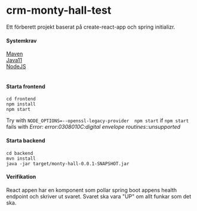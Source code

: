 # crm-monty-hall-test

Ett förberett projekt baserat på create-react-app och spring initializr.

#### Systemkrav

[Maven](https://maven.apache.org/)<br>
[Java11](https://openjdk.java.net/projects/jdk/11/)<br>
[NodeJS](https://nodejs.org)<br>
<br>

#### Starta frontend

```
cd frontend
npm install
npm start
```

Try with `NODE_OPTIONS=--openssl-legacy-provider  npm start` if `npm start` fails with _Error: error:0308010C:digital envelope routines::unsupported_

#### Starta backend

```
cd backend
mvn install
java -jar target/monty-hall-0.0.1-SNAPSHOT.jar
```

#### Verifikation

React appen har en komponent som pollar spring boot appens health endpoint och skriver ut svaret. Svaret ska vara "UP" om allt funkar som det ska.
